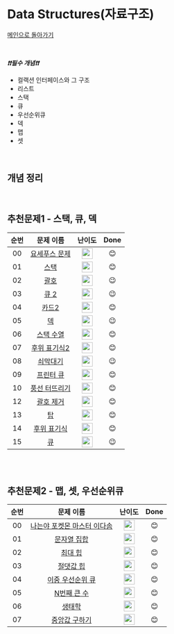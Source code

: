 # Data Structures(자료구조)

[메인으로 돌아가기](https://github.com/Crush-on-IT/algorithm-study)

<br>

**_❗️❗️필수 개념❗️❗️_**

- 컬랙션 인터페이스와 그 구조
- 리스트
- 스택
- 큐
- 우선순위큐
- 덱
- 맵
- 셋

<br>

## 개념 정리


<br>

## 추천문제1 - 스택, 큐, 덱

| 순번 |                           문제 이름                            |                                       난이도                                        | Done|
| :--: | :------------------------------------------------------------: | :---------------------------------------------------------------------------------: | :--: |
|  00  | <a href="http://boj.kr/1158" target="_blank">요세푸스 문제</a> | <img height="25px" width="25px=" src="https://static.solved.ac/tier_small/6.svg"/>  |😊|
|  01  |     <a href="http://boj.kr/10828" target="_blank">스택</a>     | <img height="25px" width="25px=" src="https://static.solved.ac/tier_small/7.svg"/>  |😊|
|  02  |     <a href="http://boj.kr/9012" target="_blank">괄호</a>      | <img height="25px" width="25px=" src="https://static.solved.ac/tier_small/7.svg"/>  |😉|  
|  03  |     <a href="http://boj.kr/18258" target="_blank">큐 2</a>     | <img height="25px" width="25px=" src="https://static.solved.ac/tier_small/7.svg"/>  |😉|  
|  04  |     <a href="http://boj.kr/2164" target="_blank">카드2</a>     | <img height="25px" width="25px=" src="https://static.solved.ac/tier_small/7.svg"/>  |😊|
|  05  |      <a href="http://boj.kr/10866" target="_blank">덱</a>      | <img height="25px" width="25px=" src="https://static.solved.ac/tier_small/7.svg"/>  |😉|
|  06  |   <a href="http://boj.kr/1874" target="_blank">스택 수열</a>   | <img height="25px" width="25px=" src="https://static.solved.ac/tier_small/8.svg"/>  |😊|
|  07  | <a href="http://boj.kr/1935" target="_blank">후위 표기식2</a>  | <img height="25px" width="25px=" src="https://static.solved.ac/tier_small/8.svg"/>  |😊|
|  08  |   <a href="http://boj.kr/10799" target="_blank">쇠막대기</a>   | <img height="25px" width="25px=" src="https://static.solved.ac/tier_small/8.svg"/>  |😉|
|  09  |   <a href="http://boj.kr/1966" target="_blank">프린터 큐</a>   | <img height="25px" width="25px=" src="https://static.solved.ac/tier_small/8.svg"/>  |😊|
|  10  | <a href="http://boj.kr/2346" target="_blank">풍선 터뜨리기</a> | <img height="25px" width="25px=" src="https://static.solved.ac/tier_small/8.svg"/>  |😊|
|  12  |   <a href="http://boj.kr/2800" target="_blank">괄호 제거</a>   | <img height="25px" width="25px=" src="https://static.solved.ac/tier_small/11.svg"/> |😊|
|  13  |      <a href="http://boj.kr/2493" target="_blank">탑</a>       | <img height="25px" width="25px=" src="https://static.solved.ac/tier_small/11.svg"/> |😊|
|  14  |  <a href="http://boj.kr/1918" target="_blank">후위 표기식</a>  | <img height="25px" width="25px=" src="https://static.solved.ac/tier_small/12.svg"/> |😊|
|  15  |      <a href="http://boj.kr/10845" target="_blank">큐</a>      | <img height="25px" width="25px=" src="https://static.solved.ac/tier_small/7.svg"/>  |😉|

<br><br>

## 추천문제2 - 맵, 셋, 우선순위큐

| 순번 |                                  문제 이름                                   |                                       난이도                                        | Done |
| :--: | :--------------------------------------------------------------------------: | :---------------------------------------------------------------------------------: | :--: |
|  00  | <a href="http://boj.kr/1620" target="_blank">나는야 포켓몬 마스터 이다솜</a> | <img height="25px" width="25px=" src="https://static.solved.ac/tier_small/7.svg"/>  |😊|
|  01  |        <a href="http://boj.kr/14425" target="_blank">문자열 집합</a>         | <img height="25px" width="25px=" src="https://static.solved.ac/tier_small/8.svg"/>  |😊|
|  02  |          <a href="http://boj.kr/11279" target="_blank">최대 힙</a>           | <img height="25px" width="25px=" src="https://static.solved.ac/tier_small/9.svg"/>  |😊|
|  03  |         <a href="http://boj.kr/11286" target="_blank">절댓값 힙</a>          | <img height="25px" width="25px=" src="https://static.solved.ac/tier_small/10.svg"/> |😊|
|  04  |      <a href="http://boj.kr/7662" target="_blank">이중 우선순위 큐</a>       | <img height="25px" width="25px=" src="https://static.solved.ac/tier_small/11.svg"/> |😊|
|  05  |         <a href="http://boj.kr/2075" target="_blank">N번째 큰 수</a>         | <img height="25px" width="25px=" src="https://static.solved.ac/tier_small/11.svg"/> |😊|
|  06  |           <a href="http://boj.kr/4358" target="_blank">생태학</a>            | <img height="25px" width="25px=" src="https://static.solved.ac/tier_small/10.svg"/> |😊|
|  07  |        <a href="http://boj.kr/2696" target="_blank">중앙값 구하기</a>        | <img height="25px" width="25px=" src="https://static.solved.ac/tier_small/14.svg"/> |😊|
